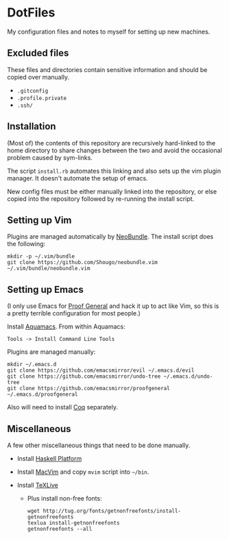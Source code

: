 # DotFiles

My configuration files and notes to myself for setting up new machines.


## Excluded files

These files and directories contain sensitive information and should be copied
over manually.

 * `.gitconfig`
 * `.profile.private`
 * `.ssh/`


## Installation

(Most of) the contents of this repository are recursively hard-linked to the
home directory to share changes between the two and avoid the occasional
problem caused by sym-links.

The script `install.rb` automates this linking and also sets up the vim plugin
manager. It doesn't automate the setup of emacs.

New config files must be either manually linked into the repository, or else
copied into the repository followed by re-running the install script.


## Setting up Vim

Plugins are managed automatically by [NeoBundle](https://github.com/Shougo/neobundle.vim).
The install script does the following:

    mkdir -p ~/.vim/bundle
    git clone https://github.com/Shougo/neobundle.vim ~/.vim/bundle/neobundle.vim


## Setting up Emacs

(I only use Emacs for [Proof General](http://proofgeneral.inf.ed.ac.uk/) and
hack it up to act like Vim, so this is a pretty terrible configuration for most
people.)

Install [Aquamacs](http://aquamacs.org/). From within Aquamacs:

    Tools -> Install Command Line Tools

Plugins are managed manually:

    mkdir ~/.emacs.d
    git clone https://github.com/emacsmirror/evil ~/.emacs.d/evil
    git clone https://github.com/emacsmirror/undo-tree ~/.emacs.d/undo-tree
    git clone https://github.com/emacsmirror/proofgeneral ~/.emacs.d/proofgeneral

Also will need to install [Coq](http://coq.inria.fr/) separately.


## Miscellaneous

A few other miscellaneous things that need to be done manually.

 * Install [Haskell Platform](http://www.haskell.org/platform/)

 * Install [MacVim](https://code.google.com/p/macvim/) and copy `mvim` script
   into `~/bin`.

 * Install [TeXLive](https://www.tug.org/texlive/)

   * Plus install non-free fonts:

     ```
     wget http://tug.org/fonts/getnonfreefonts/install-getnonfreefonts
     texlua install-getnonfreefonts
     getnonfreefonts --all
     ```
